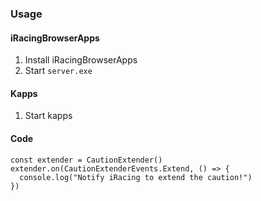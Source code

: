 ### Usage
#### iRacingBrowserApps
1) Install iRacingBrowserApps
2) Start `server.exe`

#### Kapps
1) Start kapps

#### Code
```
const extender = CautionExtender()
extender.on(CautionExtenderEvents.Extend, () => {
  console.log("Notify iRacing to extend the caution!")
})
```
